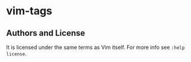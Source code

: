 # vim-tags


Authors and License
-------------------

It is licensed under the same terms as Vim itself. For more info see `:help license`.
